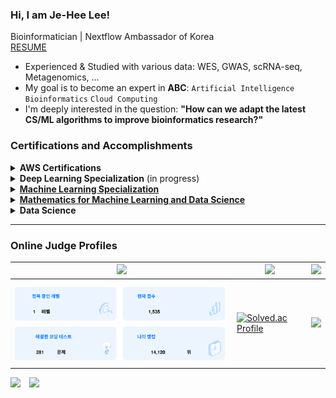 ### Hi, I am Je-Hee Lee!
Bioinformatician | Nextflow Ambassador of Korea     
[RESUME](https://drive.google.com/file/d/1UBlZRu7vQJppDS8_5mekHGyQzBCC8gtF/view?usp=drive_link) 

* Experienced & Studied with various data: WES, GWAS, scRNA-seq, Metagenomics, ... 
* My goal is to become an expert in **ABC**: `Artificial Intelligence` `Bioinformatics` `Cloud Computing`
* I'm deeply interested in the question: **"How can we adapt the latest CS/ML algorithms to improve bioinformatics research?"**


### Certifications and Accomplishments
<details>
  <summary><b>AWS Certifications</b></summary>

  [<img src='https://images.credly.com/size/340x340/images/0e284c3f-5164-4b21-8660-0d84737941bc/image.png' width='150'></img>](https://www.credly.com/badges/be2de165-e023-426e-86d8-ba35c5d4ec9e/linked_in_profile)
</details>

<details>
<summary><b>Deep Learning Specialization</b> (in progress)</summary>

- [Neural Networks and Deep Learning](https://www.coursera.org/account/accomplishments/verify/R2WK0FA9MFJY)
- [Improving Deep Neural Networks: Hyperparameter Tuning, Regularization and Optimization](https://www.coursera.org/account/accomplishments/verify/P5ZPUCWLHMS4)
- [Structuring Machine Learning Projects](https://www.coursera.org/account/accomplishments/records/320LFCOV04QC)
- Convolutional Neural Networks
- Sequence Models
</details>

<details>
<summary><b><a href="https://coursera.org/share/93c12abcd8c67382d5d5fa2bad2f53ed">Machine Learning Specialization</a></b></summary>
  
  - [Supervised Machine Learning: Regression and Classification](https://www.coursera.org/account/accomplishments/verify/JCKVDE3AX1K6)
  - [Advanced Learning Algorithms](https://www.coursera.org/account/accomplishments/verify/XMXVYB4USXWL)
  - [Unsupervised Learning, Recommenders, Reinforcement Learning](https://coursera.org/share/32d793aa7d979b2ce47c6809875e9ebd)
</details>

<details>
  <summary><b><a href="https://coursera.org/share/6d094f57ced10ab14e3f0b30bcc4d741">Mathematics for Machine Learning and Data Science</a></b></summary>

  - [Linear Algebra for Machine Learning and Data Science](https://www.coursera.org/account/accomplishments/verify/66DNLHJKUTBB)
  - [Calculus for Machine Learning and Data Science](https://www.coursera.org/account/accomplishments/verify/H4D7SFYLRR6C)
  - [Probability & Statistics for Machine Learning & Data Science](https://coursera.org/share/2d80e70000d8ca551d9cf23f27721fe8)
</details>

<details>
  <summary><b>Data Science</b></summary>
  
- [Introduction to Computational Thinking and Data Science (MITx: 6.00.2x)](https://courses.edx.org/certificates/789e5c1af03e44fd903ba531593029ac)
- [Introduction to Probability (Havardx: STAT110x)](https://courses.edx.org/certificates/df5ea0ac20b441deba4b7d39ff78288f)
</details>

---

### Online Judge Profiles
|[<img src="https://theme.zdassets.com/theme_assets/9483888/f7b9b68643e5a9a3bda6dc5a238152b1d467c9f0.png" width='250'></img>](https://programmers.co.kr/)|[<img src='https://d2gd6pc034wcta.cloudfront.net/images/logo@2x.png' width='400'></img>](https://www.acmicpc.net/)|[<img src='https://upload.wikimedia.org/wikipedia/commons/thumb/0/0a/LeetCode_Logo_black_with_text.svg/250px-LeetCode_Logo_black_with_text.svg.png' width='200'></img>](https://leetcode.com/)|
|---|---|---|
|<img src=https://github.com/jhlee0637/github-programmers-rank/blob/master/lib/result.svg width='520'></img>|[![Solved.ac Profile](http://mazassumnida.wtf/api/generate_badge?boj=jhlee2020)](https://solved.ac/jhlee2020)|[![](https://leetcard.jacoblin.cool/jhlee0637?theme=unicorn)](https://leetcode.com/u/jhlee0637/)

[<img src='https://compeau.cbd.cmu.edu/wp-content/uploads/2016/08/rosalindlogo-300x89.jpg' width='100'></img>](https://rosalind.info/users/j2)　[<img src=https://www.kaggle.com/static/images/site-logo.svg width='70'></img>](https://www.kaggle.com/lee2021dec17)
